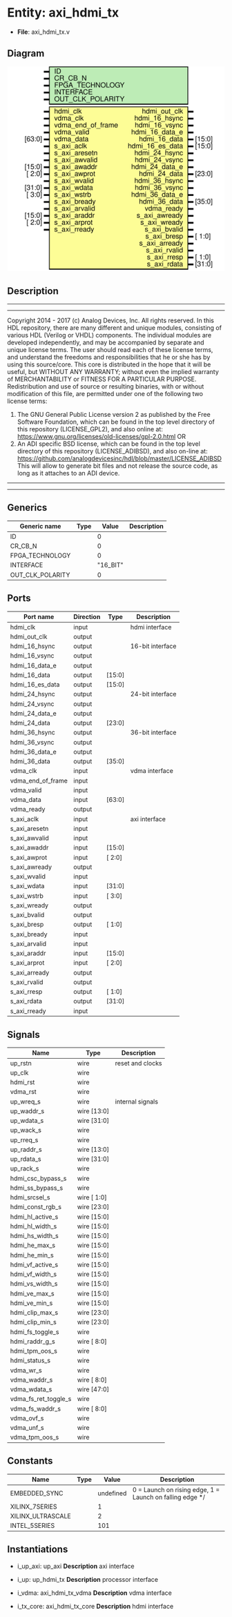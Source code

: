 # Entity: axi_hdmi_tx

- **File**: axi_hdmi_tx.v
## Diagram

![Diagram](axi_hdmi_tx.svg "Diagram")
## Description

***************************************************************************
 ***************************************************************************
 Copyright 2014 - 2017 (c) Analog Devices, Inc. All rights reserved.
 In this HDL repository, there are many different and unique modules, consisting
 of various HDL (Verilog or VHDL) components. The individual modules are
 developed independently, and may be accompanied by separate and unique license
 terms.
 The user should read each of these license terms, and understand the
 freedoms and responsibilities that he or she has by using this source/core.
 This core is distributed in the hope that it will be useful, but WITHOUT ANY
 WARRANTY; without even the implied warranty of MERCHANTABILITY or FITNESS FOR
 A PARTICULAR PURPOSE.
 Redistribution and use of source or resulting binaries, with or without modification
 of this file, are permitted under one of the following two license terms:
   1. The GNU General Public License version 2 as published by the
      Free Software Foundation, which can be found in the top level directory
      of this repository (LICENSE_GPL2), and also online at:
      <https://www.gnu.org/licenses/old-licenses/gpl-2.0.html>
 OR
   2. An ADI specific BSD license, which can be found in the top level directory
      of this repository (LICENSE_ADIBSD), and also on-line at:
      https://github.com/analogdevicesinc/hdl/blob/master/LICENSE_ADIBSD
      This will allow to generate bit files and not release the source code,
      as long as it attaches to an ADI device.
 ***************************************************************************
 ***************************************************************************
 
## Generics

| Generic name     | Type | Value    | Description |
| ---------------- | ---- | -------- | ----------- |
| ID               |      | 0        |             |
| CR_CB_N          |      | 0        |             |
| FPGA_TECHNOLOGY  |      | 0        |             |
| INTERFACE        |      | "16_BIT" |             |
| OUT_CLK_POLARITY |      | 0        |             |
## Ports

| Port name         | Direction | Type   | Description      |
| ----------------- | --------- | ------ | ---------------- |
| hdmi_clk          | input     |        | hdmi interface   |
| hdmi_out_clk      | output    |        |                  |
| hdmi_16_hsync     | output    |        | 16-bit interface |
| hdmi_16_vsync     | output    |        |                  |
| hdmi_16_data_e    | output    |        |                  |
| hdmi_16_data      | output    | [15:0] |                  |
| hdmi_16_es_data   | output    | [15:0] |                  |
| hdmi_24_hsync     | output    |        | 24-bit interface |
| hdmi_24_vsync     | output    |        |                  |
| hdmi_24_data_e    | output    |        |                  |
| hdmi_24_data      | output    | [23:0] |                  |
| hdmi_36_hsync     | output    |        | 36-bit interface |
| hdmi_36_vsync     | output    |        |                  |
| hdmi_36_data_e    | output    |        |                  |
| hdmi_36_data      | output    | [35:0] |                  |
| vdma_clk          | input     |        | vdma interface   |
| vdma_end_of_frame | input     |        |                  |
| vdma_valid        | input     |        |                  |
| vdma_data         | input     | [63:0] |                  |
| vdma_ready        | output    |        |                  |
| s_axi_aclk        | input     |        | axi interface    |
| s_axi_aresetn     | input     |        |                  |
| s_axi_awvalid     | input     |        |                  |
| s_axi_awaddr      | input     | [15:0] |                  |
| s_axi_awprot      | input     | [ 2:0] |                  |
| s_axi_awready     | output    |        |                  |
| s_axi_wvalid      | input     |        |                  |
| s_axi_wdata       | input     | [31:0] |                  |
| s_axi_wstrb       | input     | [ 3:0] |                  |
| s_axi_wready      | output    |        |                  |
| s_axi_bvalid      | output    |        |                  |
| s_axi_bresp       | output    | [ 1:0] |                  |
| s_axi_bready      | input     |        |                  |
| s_axi_arvalid     | input     |        |                  |
| s_axi_araddr      | input     | [15:0] |                  |
| s_axi_arprot      | input     | [ 2:0] |                  |
| s_axi_arready     | output    |        |                  |
| s_axi_rvalid      | output    |        |                  |
| s_axi_rresp       | output    | [ 1:0] |                  |
| s_axi_rdata       | output    | [31:0] |                  |
| s_axi_rready      | input     |        |                  |
## Signals

| Name                 | Type        | Description       |
| -------------------- | ----------- | ----------------- |
| up_rstn              | wire        | reset and clocks  |
| up_clk               | wire        |                   |
| hdmi_rst             | wire        |                   |
| vdma_rst             | wire        |                   |
| up_wreq_s            | wire        | internal signals  |
| up_waddr_s           | wire [13:0] |                   |
| up_wdata_s           | wire [31:0] |                   |
| up_wack_s            | wire        |                   |
| up_rreq_s            | wire        |                   |
| up_raddr_s           | wire [13:0] |                   |
| up_rdata_s           | wire [31:0] |                   |
| up_rack_s            | wire        |                   |
| hdmi_csc_bypass_s    | wire        |                   |
| hdmi_ss_bypass_s     | wire        |                   |
| hdmi_srcsel_s        | wire [ 1:0] |                   |
| hdmi_const_rgb_s     | wire [23:0] |                   |
| hdmi_hl_active_s     | wire [15:0] |                   |
| hdmi_hl_width_s      | wire [15:0] |                   |
| hdmi_hs_width_s      | wire [15:0] |                   |
| hdmi_he_max_s        | wire [15:0] |                   |
| hdmi_he_min_s        | wire [15:0] |                   |
| hdmi_vf_active_s     | wire [15:0] |                   |
| hdmi_vf_width_s      | wire [15:0] |                   |
| hdmi_vs_width_s      | wire [15:0] |                   |
| hdmi_ve_max_s        | wire [15:0] |                   |
| hdmi_ve_min_s        | wire [15:0] |                   |
| hdmi_clip_max_s      | wire [23:0] |                   |
| hdmi_clip_min_s      | wire [23:0] |                   |
| hdmi_fs_toggle_s     | wire        |                   |
| hdmi_raddr_g_s       | wire [ 8:0] |                   |
| hdmi_tpm_oos_s       | wire        |                   |
| hdmi_status_s        | wire        |                   |
| vdma_wr_s            | wire        |                   |
| vdma_waddr_s         | wire [ 8:0] |                   |
| vdma_wdata_s         | wire [47:0] |                   |
| vdma_fs_ret_toggle_s | wire        |                   |
| vdma_fs_waddr_s      | wire [ 8:0] |                   |
| vdma_ovf_s           | wire        |                   |
| vdma_unf_s           | wire        |                   |
| vdma_tpm_oos_s       | wire        |                   |
## Constants

| Name              | Type | Value     | Description                                               |
| ----------------- | ---- | --------- | --------------------------------------------------------- |
| EMBEDDED_SYNC     |      | undefined | 0 = Launch on rising edge, 1 = Launch on falling edge */  |
| XILINX_7SERIES    |      | 1         |                                                           |
| XILINX_ULTRASCALE |      | 2         |                                                           |
| INTEL_5SERIES     |      | 101       |                                                           |
## Instantiations

- i_up_axi: up_axi
**Description**
axi interface

- i_up: up_hdmi_tx
**Description**
processor interface

- i_vdma: axi_hdmi_tx_vdma
**Description**
vdma interface

- i_tx_core: axi_hdmi_tx_core
**Description**
hdmi interface


